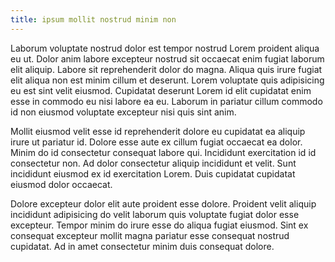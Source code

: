 ```yaml
---
title: ipsum mollit nostrud minim non
---
```


Laborum voluptate nostrud dolor est tempor nostrud Lorem proident aliqua eu ut. Dolor anim labore excepteur nostrud sit occaecat enim fugiat laborum elit aliquip. Labore sit reprehenderit dolor do magna. Aliqua quis irure fugiat elit aliqua non est minim cillum et deserunt. Lorem voluptate quis adipisicing eu est sint velit eiusmod. Cupidatat deserunt Lorem id elit cupidatat enim esse in commodo eu nisi labore ea eu. Laborum in pariatur cillum commodo id non eiusmod voluptate excepteur nisi quis sint anim.

Mollit eiusmod velit esse id reprehenderit dolore eu cupidatat ea aliquip irure ut pariatur id. Dolore esse aute ex cillum fugiat occaecat ea dolor. Minim do id consectetur consequat labore qui. Incididunt exercitation id id consectetur non. Ad dolor consectetur aliquip incididunt et velit. Sunt incididunt eiusmod ex id exercitation Lorem. Duis cupidatat cupidatat eiusmod dolor occaecat.

Dolore excepteur dolor elit aute proident esse dolore. Proident velit aliquip incididunt adipisicing do velit laborum quis voluptate fugiat dolor esse excepteur. Tempor minim do irure esse do aliqua fugiat eiusmod. Sint ex consequat excepteur mollit magna pariatur esse consequat nostrud cupidatat. Ad in amet consectetur minim duis consequat dolore.